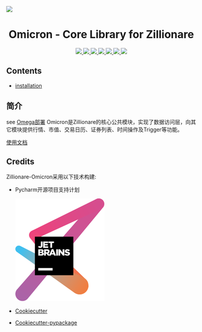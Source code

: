 
![](http://images.jieyu.ai/images/hot/zillionbanner.jpg)

<h1 align="center">Omicron - Core Library for Zillionare</h1>


<p align="center">
<a href="https://pypi.python.org/pypi/omicron">
    <img src="https://img.shields.io/pypi/v/omicron.svg" >
</a>
<a href="https://travis-ci.com/zillionare/omicron">
<img src="https://img.shields.io/travis/zillionare/omicron.svg" >
</a>
<a href="https://omicron.readthedocs.io/en/latest/?badge=latest">
<img src="https://readthedocs.org/projects/omicron/badge/?version=latest" >
</a>
<a href="https://github.com/psf/black/blob/master/LICENSE">
<img src="https://black.readthedocs.io/en/stable/_static/license.svg" >
</a>

<a href="https://pepy.tech/project/zillionare-omicron">
<img src="https://pepy.tech/badge/zillionare-omicron" >
</a>
<a href="https://github.com/psf/black">
<img src="https://img.shields.io/badge/code%20style-black-000000.svg" >
</a>

<a href="https://opensource.org/licenses/MIT">
<img src="https://img.shields.io/badge/License-MIT-yellow.svg" >
</a>
</p>

Contents
---------

* [installation](installation.md)
## 简介

see [Omega部署](omega://../omega/app.py)
Omicron是Zillionare的核心公共模块，实现了数据访问层，向其它模块提供行情、市值、交易日历、证券列表、时间操作及Trigger等功能。

[使用文档](https://omicron.readthedocs.io/zh_CN/latest/)

## Credits

Zillionare-Omicron采用以下技术构建:

* Pycharm开源项目支持计划

    ![](docs/_static/jetbrains-variant-3.svg)

* [Cookiecutter](https://github.com/audreyr/cookiecutter)
* [Cookiecutter-pypackage](https://github.com/audreyr/cookiecutter-pypackage)
